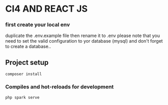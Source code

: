 # CI4 AND REACT JS

### first create your local env
duplicate the .env.example file then rename it to .env
please note that you need to set the valid configuration to yor database (mysql) and don't forget to create a database..

## Project setup
```
composer install
```

### Compiles and hot-reloads for development
```
php spark serve
```

